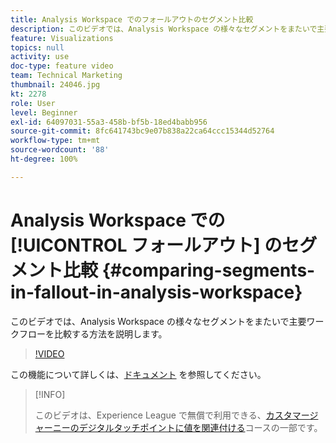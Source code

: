 ```yaml
---
title: Analysis Workspace でのフォールアウトのセグメント比較
description: このビデオでは、Analysis Workspace の様々なセグメントをまたいで主要ワークフローを比較する方法を説明します。
feature: Visualizations
topics: null
activity: use
doc-type: feature video
team: Technical Marketing
thumbnail: 24046.jpg
kt: 2278
role: User
level: Beginner
exl-id: 64097031-55a3-458b-bf5b-18ed4babb956
source-git-commit: 8fc641743bc9e07b838a22ca64ccc15344d52764
workflow-type: tm+mt
source-wordcount: '88'
ht-degree: 100%

---
```


# Analysis Workspace での [!UICONTROL フォールアウト] のセグメント比較  {#comparing-segments-in-fallout-in-analysis-workspace}

このビデオでは、Analysis Workspace の様々なセグメントをまたいで主要ワークフローを比較する方法を説明します。

>[!VIDEO](https://video.tv.adobe.com/v/24046/?quality=12&learn=on)

この機能について詳しくは、[ドキュメント](https://experienceleague.adobe.com/docs/analytics/analyze/analysis-workspace/visualizations/fallout/compare-segments-fallout.html?lang=ja) を参照してください。

>[!INFO]
>
> このビデオは、Experience League で無償で利用できる、[カスタマージャーニーのデジタルタッチポイントに値を関連付ける](https://experienceleague.adobe.com/?recommended=Analytics-U-1-2020.2&amp;lang=ja)コースの一部です。